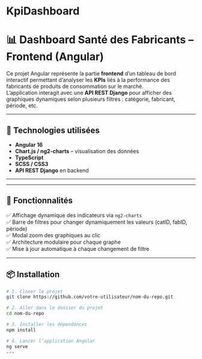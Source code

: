 # KpiDashboard

# 📊 Dashboard Santé des Fabricants – Frontend (Angular)

Ce projet Angular représente la partie **frontend** d’un tableau de bord interactif permettant d’analyser les **KPIs** liés à la performance des fabricants de produits de consommation sur le marché.  
L’application interagit avec une **API REST Django** pour afficher des graphiques dynamiques selon plusieurs filtres : catégorie, fabricant, période, etc.

---

## 🚀 Technologies utilisées

- **Angular 16**
- **Chart.js / ng2-charts** – visualisation des données
- **TypeScript**
- **SCSS / CSS3**
- **API REST Django** en backend

---


---

## 🎯 Fonctionnalités

✅ Affichage dynamique des indicateurs via `ng2-charts`  
✅ Barre de filtres pour changer dynamiquement les valeurs (catID, fabID, période)  
✅ Modal zoom des graphiques au clic  
✅ Architecture modulaire pour chaque graphe  
✅ Mise à jour automatique à chaque changement de filtre

---

## 📦 Installation

```bash
# 1. Cloner le projet
git clone https://github.com/votre-utilisateur/nom-du-repo.git

# 2. Aller dans le dossier du projet
cd nom-du-repo

# 3. Installer les dépendances
npm install

# 4. Lancer l’application Angular
ng serve
---

